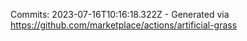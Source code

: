Commits: 2023-07-16T10:16:18.322Z - Generated via https://github.com/marketplace/actions/artificial-grass
<br>
